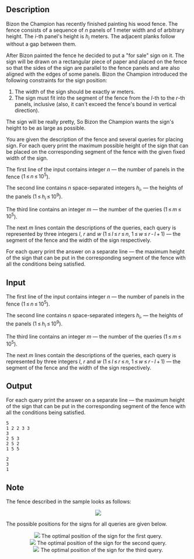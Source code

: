 ## Description

<div><p>Bizon the Champion has recently finished painting his wood fence. The fence consists of a sequence of <span class="tex-span"><i>n</i></span> panels of <span class="tex-span">1</span> meter width and of arbitrary height. The <span class="tex-span"><i>i</i></span>-th panel's height is <span class="tex-span"><i>h</i><sub class="lower-index"><i>i</i></sub></span> meters. The adjacent planks follow without a gap between them.</p><p>After Bizon painted the fence he decided to put a "for sale" sign on it. The sign will be drawn on a rectangular piece of paper and placed on the fence so that the sides of the sign are parallel to the fence panels and are also aligned with the edges of some panels. Bizon the Champion introduced the following constraints for the sign position:</p><ol> <li> The width of the sign should be exactly <span class="tex-span"><i>w</i></span> meters. </li><li> The sign must fit into the segment of the fence from the <span class="tex-span"><i>l</i></span>-th to the <span class="tex-span"><i>r</i></span>-th panels, inclusive (also, it can't exceed the fence's bound in vertical direction). </li></ol><p>The sign will be really pretty, So Bizon the Champion wants the sign's height to be as large as possible.</p><p>You are given the description of the fence and several queries for placing sign. For each query print the maximum possible height of the sign that can be placed on the corresponding segment of the fence with the given fixed width of the sign.</p></div><div class="input-specification"><p>The first line of the input contains integer <span class="tex-span"><i>n</i></span>&nbsp;— the number of panels in the fence (<span class="tex-span">1 ≤ <i>n</i> ≤ 10<sup class="upper-index">5</sup></span>). </p><p>The second line contains <span class="tex-span"><i>n</i></span> space-separated integers <span class="tex-span"><i>h</i><sub class="lower-index"><i>i</i></sub></span>,&nbsp;— the heights of the panels (<span class="tex-span">1 ≤ <i>h</i><sub class="lower-index"><i>i</i></sub> ≤ 10<sup class="upper-index">9</sup></span>). </p><p>The third line contains an integer <span class="tex-span"><i>m</i></span>&nbsp;— the number of the queries (<span class="tex-span">1 ≤ <i>m</i> ≤ 10<sup class="upper-index">5</sup></span>). </p><p>The next <span class="tex-span"><i>m</i></span> lines contain the descriptions of the queries, each query is represented by three integers <span class="tex-span"><i>l</i></span>, <span class="tex-span"><i>r</i></span> and <span class="tex-span"><i>w</i></span> (<span class="tex-span">1 ≤ <i>l</i> ≤ <i>r</i> ≤ <i>n</i></span>, <span class="tex-span">1 ≤ <i>w</i> ≤ <i>r</i> - <i>l</i> + 1</span>)&nbsp;— the segment of the fence and the width of the sign respectively.</p></div><div class="output-specification"><p>For each query print the answer on a separate line&nbsp;— the maximum height of the sign that can be put in the corresponding segment of the fence with all the conditions being satisfied.</p></div>

## Input

<p>The first line of the input contains integer <span class="tex-span"><i>n</i></span>&nbsp;— the number of panels in the fence (<span class="tex-span">1 ≤ <i>n</i> ≤ 10<sup class="upper-index">5</sup></span>). </p><p>The second line contains <span class="tex-span"><i>n</i></span> space-separated integers <span class="tex-span"><i>h</i><sub class="lower-index"><i>i</i></sub></span>,&nbsp;— the heights of the panels (<span class="tex-span">1 ≤ <i>h</i><sub class="lower-index"><i>i</i></sub> ≤ 10<sup class="upper-index">9</sup></span>). </p><p>The third line contains an integer <span class="tex-span"><i>m</i></span>&nbsp;— the number of the queries (<span class="tex-span">1 ≤ <i>m</i> ≤ 10<sup class="upper-index">5</sup></span>). </p><p>The next <span class="tex-span"><i>m</i></span> lines contain the descriptions of the queries, each query is represented by three integers <span class="tex-span"><i>l</i></span>, <span class="tex-span"><i>r</i></span> and <span class="tex-span"><i>w</i></span> (<span class="tex-span">1 ≤ <i>l</i> ≤ <i>r</i> ≤ <i>n</i></span>, <span class="tex-span">1 ≤ <i>w</i> ≤ <i>r</i> - <i>l</i> + 1</span>)&nbsp;— the segment of the fence and the width of the sign respectively.</p>

## Output

<p>For each query print the answer on a separate line&nbsp;— the maximum height of the sign that can be put in the corresponding segment of the fence with all the conditions being satisfied.</p>





```input1
5
1 2 2 3 3
3
2 5 3
2 5 2
1 5 5

```




```output1
2
3
1

```



## Note

<p>The fence described in the sample looks as follows: </p><center> <img class="tex-graphics" src="file://i1cZagps.png" style="max-width: 100.0%;max-height: 100.0%;"> </center><p>The possible positions for the signs for all queries are given below.</p><center> <img class="tex-graphics" src="file://UbRmoOZ3.png" style="max-width: 100.0%;max-height: 100.0%;"> The optimal position of the sign for the first query. </center><center> <img class="tex-graphics" src="file://jIextagr.png" style="max-width: 100.0%;max-height: 100.0%;"> The optimal position of the sign for the second query. </center><center> <img class="tex-graphics" src="file://o2T6tBtn.png" style="max-width: 100.0%;max-height: 100.0%;"> The optimal position of the sign for the third query. </center>
